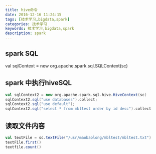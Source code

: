 ```yaml
---
title: hive命令
date: 2016-12-16 11:24:15
tags: [技术学习,bigdata,spark]
categories: 技术学习
keywords: 技术学习,bigdata,spark
description: spark
---
```


## spark SQL
val sqlContext = new org.apache.spark.sql.SQLContext(sc)


## spark 中执行hiveSQL

```scala
val sqlContext2 = new org.apache.spark.sql.hive.HiveContext(sc)
sqlContext2.sql("use databases").collect;
sqlContext2.sql("use default");
sqlContext2.sql("select * from mbltest order by id desc").collect
```

## 读取文件内容

```scala
val textFile = sc.textFile("/usr/maobaolong/mbltest/mbltest.txt")
textFile.first()
textfile.count()
```